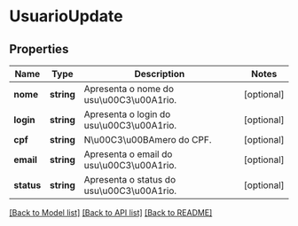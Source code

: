 # UsuarioUpdate

## Properties
Name | Type | Description | Notes
------------ | ------------- | ------------- | -------------
**nome** | **string** | Apresenta o nome do usu\u00C3\u00A1rio. | [optional] 
**login** | **string** | Apresenta o login do usu\u00C3\u00A1rio. | [optional] 
**cpf** | **string** | N\u00C3\u00BAmero do CPF. | [optional] 
**email** | **string** | Apresenta o email do usu\u00C3\u00A1rio. | [optional] 
**status** | **string** | Apresenta o status do usu\u00C3\u00A1rio. | [optional] 

[[Back to Model list]](../README.md#documentation-for-models) [[Back to API list]](../README.md#documentation-for-api-endpoints) [[Back to README]](../README.md)


